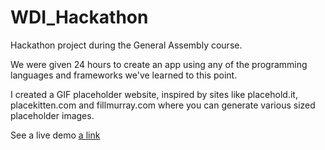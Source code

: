 WDI_Hackathon
=============

Hackathon project during the General Assembly course.

We were given 24 hours to create an app using any of the programming languages and frameworks we've learned to this point.

I created a GIF placeholder website, inspired by sites like placehold.it, placekitten.com and fillmurray.com where you can generate various sized placeholder images.

See a live demo [a link](http://gifplaceholders.bitballoon.com/)
